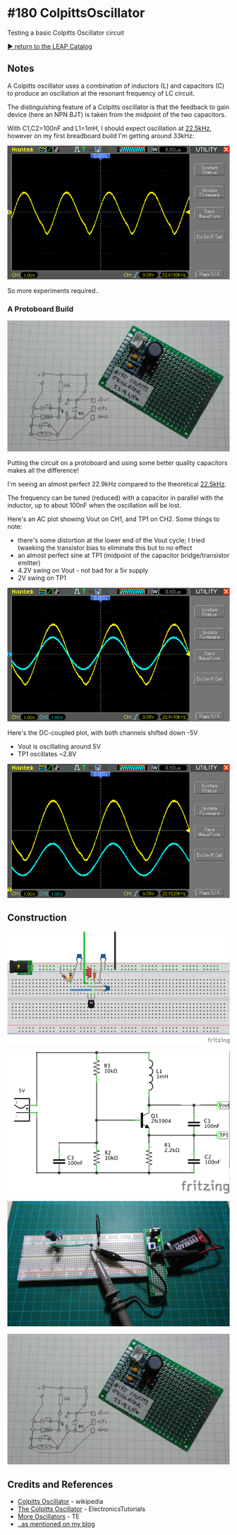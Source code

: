 # #180 ColpittsOscillator

Testing a basic Colpitts Oscillator circuit


[:arrow_forward: return to the LEAP Catalog](http://leap.tardate.com)

## Notes

A Colpitts oscillator uses a combination of inductors (L) and capacitors (C) to produce an oscillation
at the resonant frequency of LC circuit.

The distinguishing feature of a Colpitts oscillator is that the feedback to gain device (here an NPN BJT)
is taken from the midpoint of the two capacitors.

With C1,C2=100nF and L1=1mH, I should expect oscillation at
[22.5kHz](http://www.wolframalpha.com/input/?i=1%2F%282%CF%80+*sqrt%281mH+*+100nF+*+100nF%2F%28100nF+%2B+100nF%29%29%29), however on my first breadboard build I'm getting around 33kHz:

![breadboard_ac_coupled](./assets/breadboard_ac_coupled.gif?raw=true)

So more experiments required..

### A Protoboard Build

![Protoboard Build](./assets/ColpittsOscillator_protoboard.jpg?raw=true)

Putting the circuit on a protoboard and using some better quality capacitors makes all the difference!

I'm seeing an almost perfect 22.9kHz compared to the theoretical [22.5kHz](http://www.wolframalpha.com/input/?i=1%2F%282%CF%80+*sqrt%281mH+*+100nF+*+100nF%2F%28100nF+%2B+100nF%29%29%29).

The frequency can be tuned (reduced) with a capacitor in parallel with the inductor, up to about 100nF when the oscillation will be lost.

Here's an AC plot showing Vout on CH1, and TP1 on CH2. Some things to note:
* there's some distortion at the lower end of the Vout cycle; I tried twaeking the transistor bias to eliminate this but to no effect
* an almost perfect sine at TP1 (midpoint of the capacitor bridge/transistor emitter)
* 4.2V swing on Vout - not bad for a 5v supply
* 2V swing on TP1

![protoboard_ac_coupled](./assets/protoboard_ac_coupled.gif?raw=true)

Here's the DC-coupled plot, with both channels shifted down -5V
* Vout is oscillating around 5V
* TP1 oscillates ~2.8V

![protoboard_dc_coupled](./assets/protoboard_dc_coupled.gif?raw=true)

## Construction

![Breadboard](./assets/ColpittsOscillator_bb.jpg?raw=true)

![The Schematic](./assets/ColpittsOscillator_schematic.jpg?raw=true)

![Breadboard Build](./assets/ColpittsOscillator_build.jpg?raw=true)

![Protoboard Build](./assets/ColpittsOscillator_protoboard.jpg?raw=true)

## Credits and References
* [Colpitts Oscillator](https://en.wikipedia.org/wiki/Colpitts_oscillator) - wikipedia
* [The Colpitts Oscillator](http://www.electronics-tutorials.ws/oscillator/colpitts.html) - ElectronicsTutorials
* [More Oscillators](http://www.talkingelectronics.com/projects/TheTransistorAmplifier/TheTransistorAmplifier-P2.html#MORE) - TE
* [..as mentioned on my blog](https://blog.tardate.com/2016/02/littlearduinoprojects180-colpitts.html)
